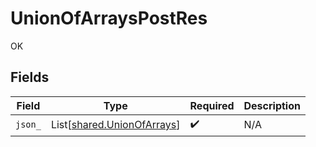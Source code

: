 # UnionOfArraysPostRes

OK


## Fields

| Field                                                              | Type                                                               | Required                                                           | Description                                                        |
| ------------------------------------------------------------------ | ------------------------------------------------------------------ | ------------------------------------------------------------------ | ------------------------------------------------------------------ |
| `json_`                                                            | List[[shared.UnionOfArrays](../../models/shared/unionofarrays.md)] | :heavy_check_mark:                                                 | N/A                                                                |